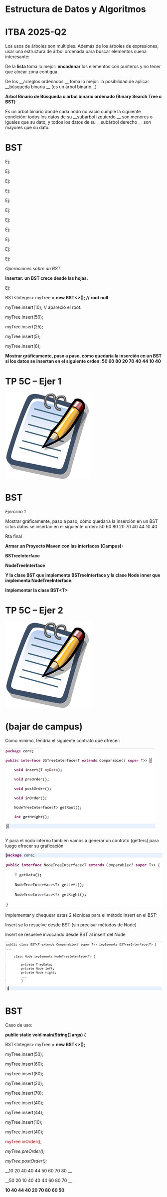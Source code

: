 # Estructura de Datos y Algoritmos

# ITBA     2025-Q2

Los usos de árboles son multiples\. Además de los árboles de expresiones\, usar una estructura de árbol ordenada para buscar elementos suena interesante:

De la  __lista__  toma lo mejor:  __encadenar__  los elementos con punteros y no tener que alocar zona contigua\.

De los  __arreglos ordenados __ toma lo mejor: la posibilidad de aplicar  __búsqueda binaria __ \(es un árbol binario…\)

__Árbol Binario de Búsqueda u árbol binario ordenado \(Binary Search Tree o BST\)__

Es un árbol binario donde cada nodo no vacío cumple la siguiente condición: todos los datos de su  __subárbol izquierdo __ son menores o iguales que su dato\, y todos los datos de su  __subárbol derecho __ son mayores que su dato\.

# BST

Ej:

Ej:

Ej:

Ej:

Ej:

Ej:

Ej:

Ej:

Ej:

Ej:

Ej:

_Operaciones sobre un BST_

__Insertar: un BST crece desde las hojas\.__

Ej:

BST\<Integer> myTree =  __new BST<>\(\);  // root null__

myTree\.insert\(10\);    // apareció el root\.

myTree\.insert\(50\);

myTree\.insert\(25\);

myTree\.insert\(5\);

myTree\.insert\(8\);

__Mostrar gráficamente\, paso a paso\, cómo quedaría la inserción en un BST si los datos se insertan en el siguiente orden: 50  60  80  20  70  40  44  10  40__

# TP 5C – Ejer 1

![](img/18_B_0.png)

# BST

_Ejercicio 1_

Mostrar gráficamente\, paso a paso\, cómo quedaría la inserción en un BST si los datos se insertan en el siguiente orden: 50  60  80  20  70  40  44  10  40

Rta final

__Armar un Proyecto Maven con las interfaces \(Campus\):__

__BSTreeInterface__

__NodeTreeInterface__

__Y la clase BST que implementa BSTreeInterface y la clase Node inner que implementa NodeTreeInterface\.__

__Implementar la clase BST\<T>__

# TP 5C – Ejer 2

![](img/18_B_1.png)

# (bajar de campus)

Como mínimo\, tendría el siguiente contrato que ofrecer:

![](img/18_B_2.png)

Y para el nodo interno también vamos a generar un contrato \(getters\) para luego ofrecer su graficación

![](img/18_B_3.png)

Implementar y chequear estas 2 técnicas para el método insert en el BST:

Insert se lo resuelve desde BST \(sin precisar métodos de Node\)

Insert se resuelve invocando desde BST al insert del Node

![](img/18_B_4.png)

# BST

Caso de uso:

__public static void main\(String\[\] args\) \{__

BST\<Integer> myTree =  __new BST<>\(\);__

myTree\.insert\(50\);

myTree\.insert\(60\);

myTree\.insert\(80\);

myTree\.insert\(20\);

myTree\.insert\(70\);

myTree\.insert\(40\);

myTree\.insert\(44\);

myTree\.insert\(10\);

myTree\.insert\(40\);

<span style="color:#c00000">myTree\.inOrder\(\);</span>

_myTree\.preOrder\(\);_

_myTree\.postOrder\(\);_

__10  20  40  40  44  50  60  70  80 __

__50  20  10  40  40  44  60  80  70 __

__10  40  44  40  20  70  80  60  50__

